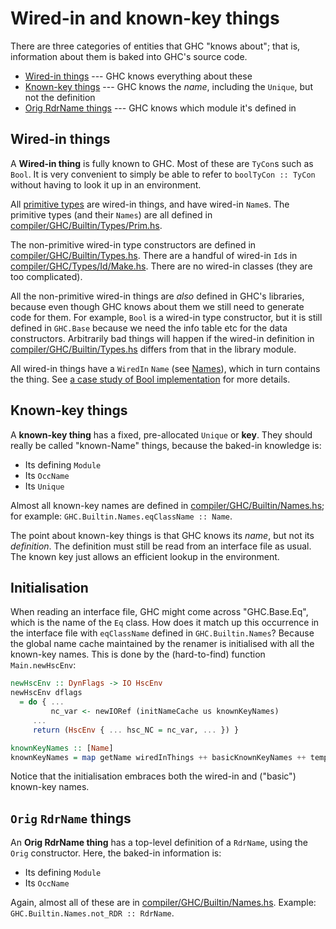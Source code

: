 # Wired-in and known-key things


There are three categories of entities that GHC "knows about"; that is, information about them is baked into GHC's source code.

- [Wired-in things](commentary/compiler/wired-in#wired-in-things) --- GHC knows everything about these
- [Known-key things](commentary/compiler/wired-in#known-key-things) --- GHC knows the *name*, including the `Unique`, but not the definition
- [Orig RdrName  things](commentary/compiler/wired-in#orig-rdrname-things) --- GHC knows which module it's defined in

## Wired-in things


A **Wired-in thing** is fully known to GHC.  Most of these are `TyCon`s such as `Bool`. It is very convenient to simply be able to refer to `boolTyCon :: TyCon` without having to look it up in an environment.  


All [primitive types](commentary/compiler/type-type#classifying-types) are wired-in things, and have wired-in `Name`s.  The primitive types (and their `Names`) are all defined in [compiler/GHC/Builtin/Types/Prim.hs](https://gitlab.haskell.org/ghc/ghc/blob/master/compiler/GHC/Builtin/Types/Prim.hs).


The non-primitive wired-in type constructors are defined in [compiler/GHC/Builtin/Types.hs](https://gitlab.haskell.org/ghc/ghc/blob/master/compiler/GHC/Builtin/Types.hs).  There are a handful of wired-in `Id`s in [compiler/GHC/Types/Id/Make.hs](https://gitlab.haskell.org/ghc/ghc/blob/master/compiler/GHC/Types/Id/Make.hs). There are no wired-in classes (they are too complicated). 


All the non-primitive wired-in things are *also* defined in GHC's libraries, because even though GHC knows about them we still need to generate code for them. For example, `Bool` is a wired-in type constructor, but it is still defined in `GHC.Base` because we need the info table etc for the data constructors.  Arbitrarily bad things will happen if the wired-in definition in [compiler/GHC/Builtin/Types.hs](https://gitlab.haskell.org/ghc/ghc/blob/master/compiler/GHC/Builtin/Types.hs) differs from that in the library module.



All wired-in things have a `WiredIn` `Name` (see [Names](commentary/compiler/name-type)), which in turn contains the thing.  See [a case study of Bool implementation](commentary/compiler/case-studies/bool) for more details.


## Known-key things


A **known-key thing** has a fixed, pre-allocated `Unique` or **key**.  They should really be called "known-Name" things, because the baked-in knowledge is:

- Its defining `Module`
- Its `OccName`
- Its `Unique`


Almost all known-key names are defined in [compiler/GHC/Builtin/Names.hs](https://gitlab.haskell.org/ghc/ghc/blob/master/compiler/GHC/Builtin/Names.hs); for example: `GHC.Builtin.Names.eqClassName :: Name`.


The point about known-key things is that GHC knows its *name*, but not its *definition*.  The definition must still be read from an interface file as usual. The known key just allows an efficient lookup in the environment.

## Initialisation


When reading an interface file, GHC might come across "GHC.Base.Eq", which is the name of the `Eq` class.  How does it match up this occurrence in the interface file with `eqClassName` defined in `GHC.Builtin.Names`?  Because the global name cache maintained by the renamer is initialised with all the known-key names.  This is done by the (hard-to-find) function `Main.newHscEnv`:

```haskell
newHscEnv :: DynFlags -> IO HscEnv
newHscEnv dflags
  = do { ...
         nc_var <- newIORef (initNameCache us knownKeyNames)
	 ...
	 return (HscEnv { ... hsc_NC = nc_var, ... }) }

knownKeyNames :: [Name]
knownKeyNames = map getName wiredInThings ++ basicKnownKeyNames ++ templateHaskellNames
```


Notice that the initialisation embraces both the wired-in and ("basic") known-key names.


## `Orig` `RdrName` things



An **Orig RdrName thing** has a top-level definition of a `RdrName`, using the `Orig` constructor.  Here, the baked-in information is:

- Its defining `Module`
- Its `OccName`


Again, almost all of these are in [compiler/GHC/Builtin/Names.hs](https://gitlab.haskell.org/ghc/ghc/blob/master/compiler/GHC/Builtin/Names.hs).
Example: `GHC.Builtin.Names.not_RDR :: RdrName`.
